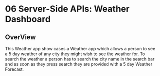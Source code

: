 # 06 Server-Side APIs: Weather Dashboard

## OverView

This Weather app show cases a Weather app which allows a person to see a 5 day weather of any city they might wish to see the weather for.
To search the weather a person has to search the city name in the search bar and as soon as they press search they are provided with a 5 day Weather Forecast.
